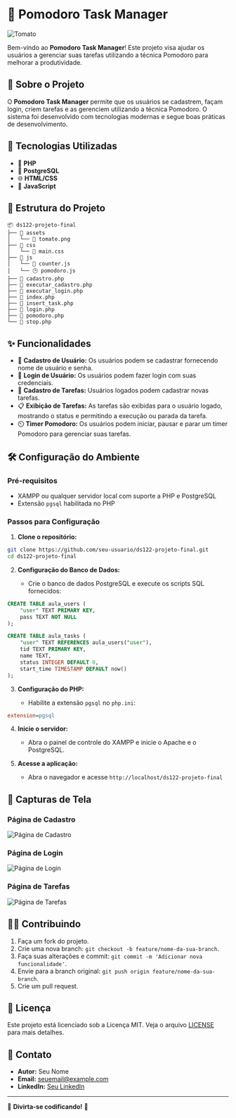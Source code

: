 # 🎯 Pomodoro Task Manager

![Tomato](https://img.icons8.com/color/48/000000/tomato.png)

Bem-vindo ao **Pomodoro Task Manager**! Este projeto visa ajudar os usuários a gerenciar suas tarefas utilizando a técnica Pomodoro para melhorar a produtividade.

## 📝 Sobre o Projeto

O **Pomodoro Task Manager** permite que os usuários se cadastrem, façam login, criem tarefas e as gerenciem utilizando a técnica Pomodoro. O sistema foi desenvolvido com tecnologias modernas e segue boas práticas de desenvolvimento.

## 🚀 Tecnologias Utilizadas

- 🐘 **PHP**
- 🐘 **PostgreSQL**
- 🌐 **HTML/CSS**
- 🌟 **JavaScript**

## 📂 Estrutura do Projeto

```plaintext
📦 ds122-projeto-final
├── 📂 assets
│   └── 🍅 tomate.png
├── 📂 css
│   └── 💅 main.css
├── 📂 js
│   └── 🔢 counter.js
│   └── 🕒 pomodoro.js
├── 📄 cadastro.php
├── 📄 executar_cadastro.php
├── 📄 executar_login.php
├── 📄 index.php
├── 📄 insert_task.php
├── 📄 login.php
├── 📄 pomodoro.php
└── 📄 stop.php
```

## ✨ Funcionalidades

- 👥 **Cadastro de Usuário:** Os usuários podem se cadastrar fornecendo nome de usuário e senha.
- 🔑 **Login de Usuário:** Os usuários podem fazer login com suas credenciais.
- 📝 **Cadastro de Tarefas:** Usuários logados podem cadastrar novas tarefas.
- 📋 **Exibição de Tarefas:** As tarefas são exibidas para o usuário logado, mostrando o status e permitindo a execução ou parada da tarefa.
- ⏲️ **Timer Pomodoro:** Os usuários podem iniciar, pausar e parar um timer Pomodoro para gerenciar suas tarefas.

## 🛠️ Configuração do Ambiente

### Pré-requisitos

- XAMPP ou qualquer servidor local com suporte a PHP e PostgreSQL
- Extensão `pgsql` habilitada no PHP

### Passos para Configuração

1. **Clone o repositório:**

```sh
git clone https://github.com/seu-usuario/ds122-projeto-final.git
cd ds122-projeto-final
```

2. **Configuração do Banco de Dados:**

   - Crie o banco de dados PostgreSQL e execute os scripts SQL fornecidos:

```sql
CREATE TABLE aula_users (
    "user" TEXT PRIMARY KEY,
    pass TEXT NOT NULL
);

CREATE TABLE aula_tasks (
    "user" TEXT REFERENCES aula_users("user"),
    tid TEXT PRIMARY KEY,
    name TEXT,
    status INTEGER DEFAULT 0,
    start_time TIMESTAMP DEFAULT now()
);
```

3. **Configuração do PHP:**

   - Habilite a extensão `pgsql` no `php.ini`:

```ini
extension=pgsql
```

4. **Inicie o servidor:**

   - Abra o painel de controle do XAMPP e inicie o Apache e o PostgreSQL.

5. **Acesse a aplicação:**

   - Abra o navegador e acesse `http://localhost/ds122-projeto-final`

## 📸 Capturas de Tela

### Página de Cadastro
![Página de Cadastro](assets/cadastro.png)

### Página de Login
![Página de Login](assets/login.png)

### Página de Tarefas
![Página de Tarefas](assets/tarefas.png)

## 👨‍💻 Contribuindo

1. Faça um fork do projeto.
2. Crie uma nova branch: `git checkout -b feature/nome-da-sua-branch`.
3. Faça suas alterações e commit: `git commit -m 'Adicionar nova funcionalidade'`.
4. Envie para a branch original: `git push origin feature/nome-da-sua-branch`.
5. Crie um pull request.

## 📜 Licença

Este projeto está licenciado sob a Licença MIT. Veja o arquivo [LICENSE](LICENSE) para mais detalhes.

## 💬 Contato

- **Autor:** Seu Nome
- **Email:** seuemail@example.com
- **LinkedIn:** [Seu LinkedIn](https://www.linkedin.com/in/seu-usuario)

---

🎉 **Divirta-se codificando!** 🎉


